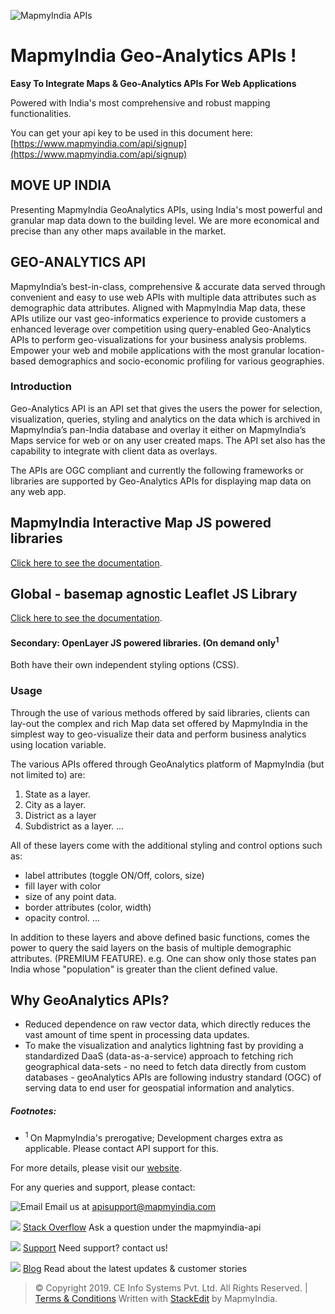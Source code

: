 ﻿![MapmyIndia APIs](https://www.mapmyindia.com/api/img/mapmyindia-api.png)
# MapmyIndia Geo-Analytics APIs !

**Easy To Integrate Maps & Geo-Analytics APIs For Web Applications**

Powered with India's most comprehensive and robust mapping functionalities.

You can get your api key to be used in this document here: [https://www.mapmyindia.com/api/signup](https://www.mapmyindia.com/api/signup)

## MOVE UP INDIA

Presenting MapmyIndia GeoAnalytics APIs, using India's most powerful and granular map data down to the building level. We are more economical and precise than any other maps available in the market.

## GEO-ANALYTICS API
MapmyIndia’s best-in-class, comprehensive & accurate data served through convenient and easy to use web APIs with multiple data attributes such as demographic data attributes. 
Aligned with MapmyIndia Map data, these APIs utilize our vast geo-informatics experience to provide customers a enhanced leverage over competition using query-enabled Geo-Analytics APIs to perform geo-visualizations for your business analysis problems.
Empower your web and mobile applications with the most granular location-based demographics and socio-economic profiling for various geographies.

### Introduction

Geo-Analytics API is an API set that gives the users the power for selection, visualization, queries, styling and analytics on the data which is archived in MapmyIndia’s pan-India database and overlay it either  on MapmyIndia’s Maps service for web or on any user created maps.
The API set also has the capability to integrate with client data as overlays.

The APIs are OGC compliant and currently the following frameworks or libraries are supported by Geo-Analytics APIs for displaying map data on any web app.

## MapmyIndia Interactive Map JS powered libraries
[Click here to see the documentation](https://github.com/MapmyIndia/mapmyindia-geoanalytics-api-web/blob/master/geoAnalytics-Mapmyindia-JS.md).

## Global - basemap agnostic Leaflet JS Library
[Click here to see the documentation](https://github.com/MapmyIndia/mapmyindia-geoanalytics-api-web/blob/master/geoAnalytics-Global-JS.md).

#### Secondary: OpenLayer JS powered libraries. (On demand only<sup>1</sup>

Both have their own independent styling options (CSS).

### Usage

Through the use of various methods offered by said libraries, clients can lay-out the complex and rich Map data set offered by MapmyIndia in the simplest way to geo-visualize their data and perform business analytics using location variable.

The various APIs offered through GeoAnalytics platform of MapmyIndia (but not limited to) are:
1. State as a layer.
2. City as a layer.
3. District as a layer
4. Subdistrict as a layer.
...

All of these layers come with the additional styling and control options such as: 
- label attributes (toggle ON/Off, colors, size)
- fill layer with color
- size of any point data.
- border attributes (color, width)
- opacity control.
...

In addition to these layers and above defined basic functions, comes the power to query the said layers on the basis of multiple demographic attributes. (PREMIUM FEATURE).
e.g. One can show only those states pan India whose "population" is greater than the client defined value.

## Why GeoAnalytics APIs?

 - Reduced dependence on raw vector data, which directly reduces the vast amount of time spent in processing data updates.
 - To make the visualization and analytics lightning fast by providing a standardized DaaS (data-as-a-service) approach to fetching rich geographical data-sets - no need to fetch data directly from custom databases - geoAnalytics APIs are following industry standard (OGC) of serving data to end user for geospatial information and analytics.

##### Footnotes: 
- <sup> 1 </sup> On MapmyIndia's prerogative; Development charges extra as applicable. Please contact API support for this.

For more details, please visit our [website](https://www.mapmyindia.com/geo-analytics-services/).

For any queries and support, please contact: 

![Email](https://www.google.com/a/cpanel/mapmyindia.co.in/images/logo.gif?service=google_gsuite) 
Email us at [apisupport@mapmyindia.com](mailto:apisupport@mapmyindia.com)

![](https://www.mapmyindia.com/api/img/icons/stack-overflow.png)
[Stack Overflow](https://stackoverflow.com/questions/tagged/mapmyindia-api)
Ask a question under the mapmyindia-api

![](https://www.mapmyindia.com/api/img/icons/support.png)
[Support](https://www.mapmyindia.com/api/index.php#f_cont)
Need support? contact us!

![](https://www.mapmyindia.com/api/img/icons/blog.png)
[Blog](http://www.mapmyindia.com/blog/)
Read about the latest updates & customer stories


> © Copyright 2019. CE Info Systems Pvt. Ltd. All Rights Reserved. | [Terms & Conditions](http://www.mapmyindia.com/api/terms-&-conditions)
>  Written with [StackEdit](https://stackedit.io/) by MapmyIndia.